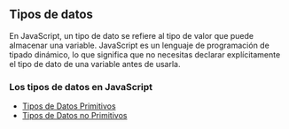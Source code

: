 
## Tipos de datos

En JavaScript, un tipo de dato se refiere al tipo de valor que puede almacenar una variable. JavaScript es un lenguaje de programación de tipado dinámico, lo que significa que no necesitas declarar explícitamente el tipo de dato de una variable antes de usarla.

### Los tipos de datos en JavaScript

- [Tipos de Datos Primitivos](./primitivos.md)
- [Tipos de Datos no Primitivos](./noPrimitivos.md)